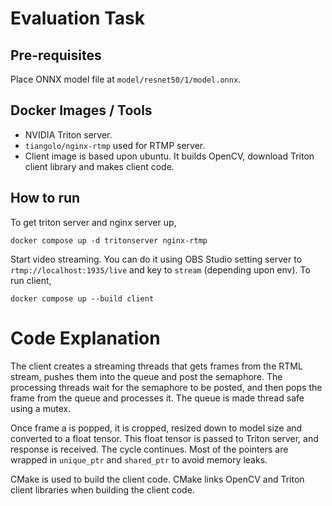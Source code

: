 # Evaluation Task
## Pre-requisites
Place ONNX model file at `model/resnet50/1/model.onnx`.

## Docker Images / Tools
- NVIDIA Triton server.
- `tiangolo/nginx-rtmp` used for RTMP server.
- Client image is based upon ubuntu. It builds OpenCV, download Triton client library and makes client code. 

## How to run
To get triton server and nginx server up,
```
docker compose up -d tritonserver nginx-rtmp
```
Start video streaming. You can do it using OBS Studio setting server to `rtmp://localhost:1935/live` and key to `stream` (depending upon env). To run client,
```
docker compose up --build client
```

# Code Explanation
The client creates a streaming threads that gets frames from the RTML stream, pushes them into the queue and post the semaphore. The processing threads wait for the semaphore to be posted, and then pops the frame from the queue and processes it. The queue is made thread safe using a mutex.

Once frame a is popped, it is cropped, resized down to model size and converted to a float tensor. This float tensor is passed to Triton server, and response is received. The cycle continues. Most of the pointers are wrapped in `unique_ptr` and `shared_ptr` to avoid memory leaks.

CMake is used to build the client code. CMake links OpenCV and Triton client libraries when building the client code.